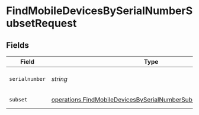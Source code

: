 # FindMobileDevicesBySerialNumberSubsetRequest


## Fields

| Field                                                                                                                                              | Type                                                                                                                                               | Required                                                                                                                                           | Description                                                                                                                                        |
| -------------------------------------------------------------------------------------------------------------------------------------------------- | -------------------------------------------------------------------------------------------------------------------------------------------------- | -------------------------------------------------------------------------------------------------------------------------------------------------- | -------------------------------------------------------------------------------------------------------------------------------------------------- |
| `serialnumber`                                                                                                                                     | *string*                                                                                                                                           | :heavy_check_mark:                                                                                                                                 | Serial number to filter by                                                                                                                         |
| `subset`                                                                                                                                           | [operations.FindMobileDevicesBySerialNumberSubsetPathParamSubset](../../models/operations/findmobiledevicesbyserialnumbersubsetpathparamsubset.md) | :heavy_check_mark:                                                                                                                                 | Subset to filter by                                                                                                                                |